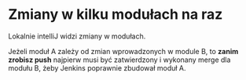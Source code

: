 # Zmiany w kilku modułach na raz

Lokalnie intelliJ widzi zmiany w modułach.

Jeżeli moduł A zależy od zmian wprowadzonych w module B, to **zanim zrobisz push** najpierw musi być zatwierdzony i wykonany merge dla modułu B, żeby Jenkins poprawnie zbudował moduł A.

